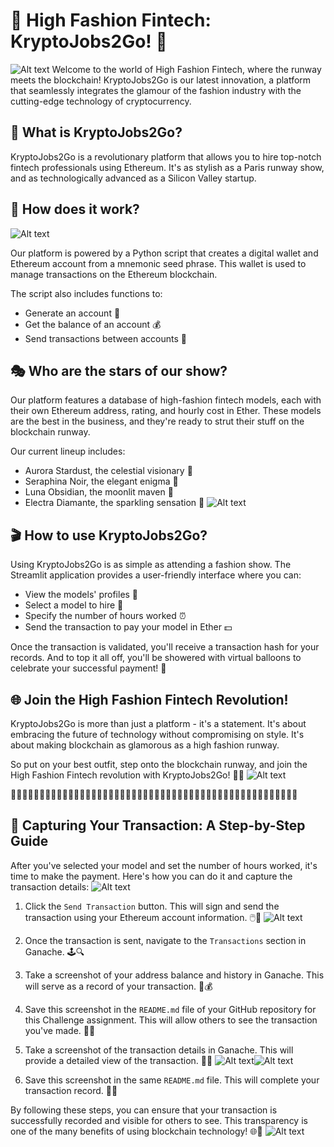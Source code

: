 # 🌟 High Fashion Fintech: KryptoJobs2Go! 🌟
![Alt text](Images/Fashion1.png)
Welcome to the world of High Fashion Fintech, where the runway meets the blockchain! KryptoJobs2Go is our latest innovation, a platform that seamlessly integrates the glamour of the fashion industry with the cutting-edge technology of cryptocurrency. 

## 🎩 What is KryptoJobs2Go?

KryptoJobs2Go is a revolutionary platform that allows you to hire top-notch fintech professionals using Ethereum. It's as stylish as a Paris runway show, and as technologically advanced as a Silicon Valley startup. 

## 👠 How does it work?
![Alt text](Images/Pink1.png)

Our platform is powered by a Python script that creates a digital wallet and Ethereum account from a mnemonic seed phrase. This wallet is used to manage transactions on the Ethereum blockchain. 

The script also includes functions to:

- Generate an account 🧾
- Get the balance of an account 💰
- Send transactions between accounts 💸

## 🎭 Who are the stars of our show?

Our platform features a database of high-fashion fintech models, each with their own Ethereum address, rating, and hourly cost in Ether. These models are the best in the business, and they're ready to strut their stuff on the blockchain runway.

Our current lineup includes:

- Aurora Stardust, the celestial visionary 🌟
- Seraphina Noir, the elegant enigma 🖤
- Luna Obsidian, the moonlit maven 🌙
- Electra Diamante, the sparkling sensation 💎
![Alt text](Images/Fashion2.png)
## 🎬 How to use KryptoJobs2Go?

Using KryptoJobs2Go is as simple as attending a fashion show. The Streamlit application provides a user-friendly interface where you can:

- View the models' profiles 📸
- Select a model to hire 👥
- Specify the number of hours worked ⏰
- Send the transaction to pay your model in Ether 💵

Once the transaction is validated, you'll receive a transaction hash for your records. And to top it all off, you'll be showered with virtual balloons to celebrate your successful payment! 🎈

## 🌐 Join the High Fashion Fintech Revolution!

KryptoJobs2Go is more than just a platform - it's a statement. It's about embracing the future of technology without compromising on style. It's about making blockchain as glamorous as a high fashion runway.

So put on your best outfit, step onto the blockchain runway, and join the High Fashion Fintech revolution with KryptoJobs2Go! 🚀🌟
![Alt text](Images/Fashion3.png)

🌟🌟🌟🌟🌟🌟🌟🌟🌟🌟🌟🌟🌟🌟🌟🌟🌟🌟🌟🌟🌟🌟🌟🌟🌟🌟🌟🌟🌟🌟🌟🌟🌟🌟🌟🌟🌟🌟🌟🌟🌟🌟🌟🌟🌟🌟🌟🌟🌟🌟
## 📸 Capturing Your Transaction: A Step-by-Step Guide

After you've selected your model and set the number of hours worked, it's time to make the payment. Here's how you can do it and capture the transaction details:
![Alt text](Images/Home.png)
1. Click the `Send Transaction` button. This will sign and send the transaction using your Ethereum account information. 🖱️💼
![Alt text](Images/Home1.png)
2. Once the transaction is sent, navigate to the `Transactions` section in Ganache. 🕹️🔍

3. Take a screenshot of your address balance and history in Ganache. This will serve as a record of your transaction. 📸💰

4. Save this screenshot in the `README.md` file of your GitHub repository for this Challenge assignment. This will allow others to see the transaction you've made. 📁💾

5. Take a screenshot of the transaction details in Ganache. This will provide a detailed view of the transaction. 📸📝
![Alt text](Images/Home2.png)![Alt text](Images/Home3.png)
6. Save this screenshot in the same `README.md` file. This will complete your transaction record. 📁💾

By following these steps, you can ensure that your transaction is successfully recorded and visible for others to see. This transparency is one of the many benefits of using blockchain technology! 🌐🔗
![Alt text](Images/Home4.png)